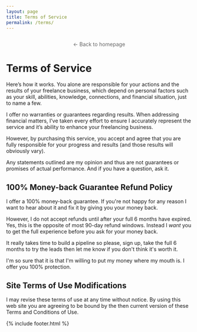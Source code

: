 ```yaml
---
layout: page
title: Terms of Service
permalink: /terms/
---
```



<p style="margin: 2em 0 2em; text-align:center;"><a href="/" style="color: #666; text-decoration: none;">&larr; Back to homepage</a></p>

# Terms of Service
Here’s how it works. You alone are responsible for your actions and the results of your freelance business, which depend on personal factors such as your skill, abilities, knowledge, connections, and financial situation, just to name a few.

I offer no warranties or guarantees regarding results. When addressing financial matters, I’ve taken every effort to ensure I accurately represent the service and it’s ability to enhance your freelancing business. 

However, by purchasing this service, you accept and agree that you are fully responsible for your progress and results (and those results will obviously vary). 

Any statements outlined are my opinion and thus are not guarantees or promises of actual performance. And if you have a question, ask it.

## 100% Money-back Guarantee Refund Policy
I offer a 100% money-back guarantee. If you're not happy for any reason I want to hear about it and fix it by giving you your money back. 

However, I do not accept refunds until after your full 6 months have expired. Yes, this is the opposite of most 90-day refund windows. Instead I *want* you to get the full experience before you ask for your money back. 

It really takes time to build a pipeline so please, sign up, take the full 6 months to try the leads then let me know if you don't think it's worth it. 

I'm so sure that it is that I'm willing to put my money where my mouth is. I offer you 100% protection. 

## Site Terms of Use Modifications
I may revise these terms of use at any time without notice. By using this web site you are agreeing to be bound by the then current version of these Terms and Conditions of Use.



{% include footer.html %}

